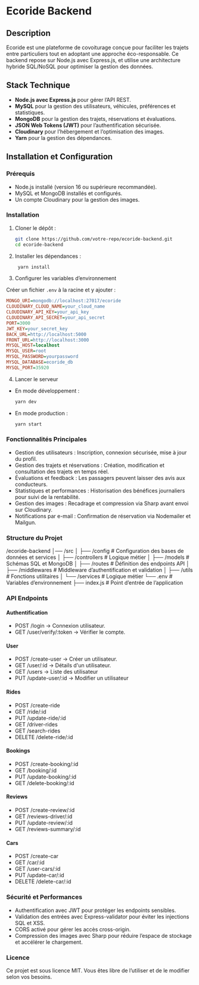 # Ecoride Backend

## Description

Ecoride est une plateforme de covoiturage conçue pour faciliter les trajets entre particuliers tout en adoptant une approche éco-responsable. Ce backend repose sur Node.js avec Express.js, et utilise une architecture hybride SQL/NoSQL pour optimiser la gestion des données.

## Stack Technique

- **Node.js avec Express.js** pour gérer l’API REST.
- **MySQL** pour la gestion des utilisateurs, véhicules, préférences et statistiques.
- **MongoDB** pour la gestion des trajets, réservations et évaluations.
- **JSON Web Tokens (JWT)** pour l’authentification sécurisée.
- **Cloudinary** pour l’hébergement et l’optimisation des images.
- **Yarn** pour la gestion des dépendances.

## Installation et Configuration

### Prérequis

- Node.js installé (version 16 ou supérieure recommandée).
- MySQL et MongoDB installés et configurés.
- Un compte Cloudinary pour la gestion des images.

### Installation

1. Cloner le dépôt :

   ```bash
   git clone https://github.com/votre-repo/ecoride-backend.git
   cd ecoride-backend

   ```

2. Installer les dépendances :

   ```bash
    yarn install
   ```

3. Configurer les variables d’environnement

Créer un fichier `.env` à la racine et y ajouter :

```ini
MONGO_URI=mongodb://localhost:27017/ecoride
CLOUDINARY_CLOUD_NAME=your_cloud_name
CLOUDINARY_API_KEY=your_api_key
CLOUDINARY_API_SECRET=your_api_secret
PORT=3000
JWT_KEY=your_secret_key
BACK_URL=http://localhost:5000
FRONT_URL=http://localhost:3000
MYSQL_HOST=localhost
MYSQL_USER=root
MYSQL_PASSWORD=yourpassword
MYSQL_DATABASE=ecoride_db
MYSQL_PORT=35920
```

4. Lancer le serveur

- En mode développement :

  ```bash
  yarn dev
  ```

- En mode production :

  ```bash
  yarn start
  ```

### Fonctionnalités Principales

- Gestion des utilisateurs : Inscription, connexion sécurisée, mise à jour du profil.
- Gestion des trajets et réservations : Création, modification et consultation des trajets en temps réel.
- Évaluations et feedback : Les passagers peuvent laisser des avis aux conducteurs.
- Statistiques et performances : Historisation des bénéfices journaliers pour suivi de la rentabilité.
- Gestion des images : Recadrage et compression via Sharp avant envoi sur Cloudinary.
- Notifications par e-mail : Confirmation de réservation via Nodemailer et Mailgun.

### Structure du Projet

/ecoride-backend
│── /src
│ ├── /config # Configuration des bases de données et services
│ ├── /controllers # Logique métier
│ ├── /models # Schémas SQL et MongoDB
│ ├── /routes # Définition des endpoints API
│ ├── /middlewares # Middleware d’authentification et validation
│ ├── /utils # Fonctions utilitaires
│ └── /services # Logique métier
└── .env # Variables d’environnement
├── index.js # Point d’entrée de l’application

### API Endpoints

#### Authentification

- POST /login → Connexion utilisateur.
- GET /user/verify/:token → Vérifier le compte.

#### User

- POST /create-user → Créer un utilisateur.
- GET /user/:id → Détails d'un utilisateur.
- GET /users → Liste des utilisateur
- PUT /update-user/:id → Modifier un utilisateur

#### Rides

- POST /create-ride
- GET /ride/:id
- PUT /update-ride/:id
- GET /driver-rides
- GET /search-rides
- DELETE /delete-ride/:id

#### Bookings

- POST /create-booking/:id
- GET /booking/:id
- PUT /update-booking/:id
- GET /delete-booking/:id

#### Reviews

- POST /create-review/:id
- GET /reviews-driver/:id
- PUT /update-review/:id
- GET /reviews-summary/:id

#### Cars

- POST /create-car
- GET /car/:id
- GET /user-cars/:id
- PUT /update-car/:id
- DELETE /delete-car/:id

### Sécurité et Performances

- Authentification avec JWT pour protéger les endpoints sensibles.
- Validation des entrées avec Express-validator pour éviter les injections SQL et XSS.
- CORS activé pour gérer les accès cross-origin.
- Compression des images avec Sharp pour réduire l’espace de stockage et accélérer le chargement.

### Licence

Ce projet est sous licence MIT. Vous êtes libre de l’utiliser et de le modifier selon vos besoins.
